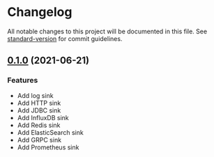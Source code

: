# Changelog

All notable changes to this project will be documented in this file. See [standard-version](https://github.com/conventional-changelog/standard-version) for commit guidelines.

## [0.1.0](https://github.com/odpf/firehose/releases/tag/v0.1.0) (2021-06-21)

### Features

- Add log sink
- Add HTTP sink
- Add JDBC sink
- Add InfluxDB sink
- Add Redis sink
- Add ElasticSearch sink
- Add GRPC sink
- Add Prometheus sink 
